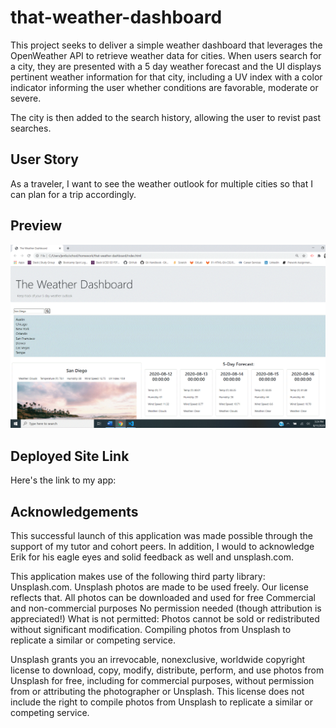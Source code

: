 # that-weather-dashboard
This project seeks to deliver a simple weather dashboard that leverages the OpenWeather API to retrieve weather data for cities.
When users search for a city, they are presented with a 5 day weather forecast and the UI displays pertinent weather information for that city, including a UV index with a color indicator informing the user whether conditions are favorable, moderate or severe. 

The city is then added to the search history, allowing the user to revist past searches.

## User Story
As a traveler, I want to see the weather outlook for multiple cities so that I can plan for a trip accordingly. 



## Preview
![alt-text](WeatherDashboard.GIF)

## Deployed Site Link
Here's the link to my app:   

## Acknowledgements
This successful launch of this application was made possible through the support of my tutor and cohort peers. In addition, I would to acknowledge Erik for his eagle eyes and solid feedback as well and unsplash.com. 

This application makes use of the following third party library: Unsplash.com.
Unsplash photos are made to be used freely. Our license reflects that.
All photos can be downloaded and used for free
Commercial and non-commercial purposes
No permission needed (though attribution is appreciated!)
What is not permitted:
    Photos cannot be sold or redistributed without significant modification.
    Compiling photos from Unsplash to replicate a similar or competing service.

Unsplash grants you an irrevocable, nonexclusive, worldwide copyright license to download, copy, modify, distribute, perform, and use photos from Unsplash for free, including for commercial purposes, without permission from or attributing the photographer or Unsplash. This license does not include the right to compile photos from Unsplash to replicate a similar or competing service.


